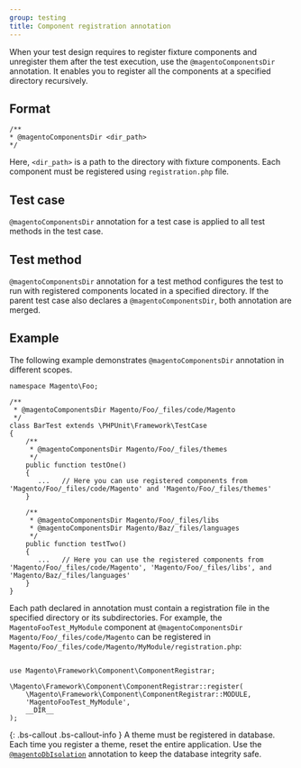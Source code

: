 ```yaml
---
group: testing
title: Component registration annotation
---
```


When your test design requires to register fixture components and unregister them after the test execution, use the `@magentoComponentsDir` annotation.
It enables you to register all the components at a specified directory recursively.

## Format

```php?start_inline=1
/**
* @magentoComponentsDir <dir_path>
*/
```

Here, `<dir_path>` is a path to the directory with fixture components.
Each component must be registered using `registration.php` file.

## Test case

`@magentoComponentsDir` annotation for a test case is applied to all test methods in the test case.

## Test method

`@magentoComponentsDir` annotation for a test method configures the test to run with registered components located in a specified directory.
If the parent test case also declares a `@magentoComponentsDir`, both annotation are merged.

## Example

The following example demonstrates `@magentoComponentsDir` annotation in different scopes.

```php?start_inline=1
namespace Magento\Foo;

/**
 * @magentoComponentsDir Magento/Foo/_files/code/Magento
 */
class BarTest extends \PHPUnit\Framework\TestCase
{
    /**
     * @magentoComponentsDir Magento/Foo/_files/themes
     */
    public function testOne()
    {
       ...   // Here you can use registered components from 'Magento/Foo/_files/code/Magento' and 'Magento/Foo/_files/themes'
    }

    /**
     * @magentoComponentsDir Magento/Foo/_files/libs
     * @magentoComponentsDir Magento/Baz/_files/languages
     */
    public function testTwo()
    {
       ...   // Here you can use the registered components from 'Magento/Foo/_files/code/Magento', 'Magento/Foo/_files/libs', and 'Magento/Baz/_files/languages'
    }
}
```

Each path declared in annotation must contain a registration file in the specified directory or its subdirectories.
For example, the `MagentoFooTest_MyModule` component at `@magentoComponentsDir Magento/Foo/_files/code/Magento` can be registered in `Magento/Foo/_files/code/Magento/MyModule/registration.php`:

```php?start_inline=1

use Magento\Framework\Component\ComponentRegistrar;

\Magento\Framework\Component\ComponentRegistrar::register(
    \Magento\Framework\Component\ComponentRegistrar::MODULE,
    'MagentoFooTest_MyModule',
    __DIR__
);
```

{: .bs-callout .bs-callout-info }
A theme must be registered in database.
Each time you register a theme, reset the entire application.
Use the [`@magentoDbIsolation`][] annotation to keep the database integrity safe.

<!-- Link definitions -->

[`@magentoDbIsolation`]: ./magento-db-isolation.html